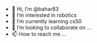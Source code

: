 - 👋 Hi, I’m @bahar83
- 👀 I’m interested in robotics
- 🌱 I’m currently learning cs50
- 💞️ I’m looking to collaborate on ...
- 📫 How to reach me ...

<!---
bahar83/bahar83 is a ✨ special ✨ repository because its `README.md` (this file) appears on your GitHub profile.
You can click the Preview link to take a look at your changes.
--->
